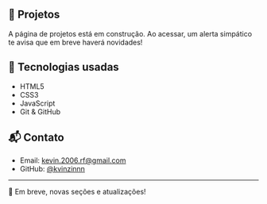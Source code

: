 
## 🚧 Projetos

A página de projetos está em construção. Ao acessar, um alerta simpático te avisa que em breve haverá novidades!

## 🎨 Tecnologias usadas

- HTML5
- CSS3 
- JavaScript
- Git & GitHub

## 📬 Contato

- Email: kevin.2006.rf@gmail.com
- GitHub: [@kvinzinnn](https://github.com/kvinzinnn)

---

👀 Em breve, novas seções e atualizações!
